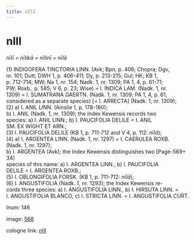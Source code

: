 ```yaml
---
title: nIlI
---
```


# nIlI

<i>nīlī = nīlikā = nīlinī = nīlā</i>  <div n="P" />(1) <bot>INDIGOFERA TINCTORIA LINN.</bot> (Avk; Bpn, p. 406; Chopra; Dgv, <div n="lb" />nr. 101; Dutt; DWH 1, p. 406-411; Dy, p. 213-215; Gul; HK; KB 1, <div n="lb" />p. 712-714; MW; Na 1, nr. 154; Nadk. 1, nr. 1309; PA 1, 4, p. 61-71; <div n="lb" />PW; Roxb., p. 585; V 6, p. 23; Wise) = <bot>I. INDICA LAM.</bot> (Nadk. 1, nr. <div n="lb" />1309) = <bot>I. SUMATRANA GAERTN.</bot> (Nadk. 1, nr. 1309; PA 1, 4, p. 61, <div n="lb" />considered as a separate species) [= <bot>I. ARRECTA</bot>] (Nadk. 1, nr. 1309); <div n="P" />(2) a) <bot>I. ANIL LINN.</bot> (Ainslie 1, p. 178-180); <div n="lb" />b) <bot>I. ANIL</bot> (Nadk. 1, nr. 1309); the Index Kewensis records two <div n="lb" />species: a) <bot>I. ANIL LINN.</bot>; b) <bot>I. PAUCIFOLIA DELILE</bot> = <bot>I. ANIL <div n="lb" />SM. EX WIGHT ET ARN.</bot>; <div n="P" />(3) <bot>I. PAUCIFOLIA DELILE</bot> (KB 1, p. 711-712 and V 4, p. 112: <i>nīlā</i>); <div n="P" />(4) a) <bot>I. ARGENTEA LINN.</bot> (Nadk. 1, nr. 1297) = <bot>I. CAERULEA ROXB.</bot> <div n="lb" />(Nadk. 1, nr. 1297); <div n="lb" />b) <bot>I. ARGENTEA</bot> (Avk); the Index Kewensis distinguishes two [Page-569+ 34] <div n="lb" />species of this name: a) <bot>I. ARGENTEA LINN.</bot>, b) <bot>I. PAUCIFOLIA <div n="lb" />DELILE</bot> = <bot>I. ARGENTEA ROXB.</bot>; <div n="P" />(5) <bot>I. OBLONGIFOLIA FORSK.</bot> (KB 1, p. 711-712: <i>nīlā</i>); <div n="P" />(6) <bot>I. ANGUSTIFOLIA</bot> (Nadk. 1, nr. 1293); the Index Kewensis re- <div n="lb" />cords three species: a) <bot>I. ANGUSTIFOLIA LINN.</bot>, b) <bot>I. HIRSUTA LINN.</bot> = <div n="lb" /><bot>I. ANGUSTIFOLIA BLANCO</bot>, c) <bot>I. STRICTA LINN.</bot> = <bot>I. ANGUSTIFOLIA CURT.</bot>

lnum: 146

image: [568](https://www.sanskrit-lexicon.uni-koeln.de/scans/csl-apidev/servepdf.php?dict=snp&page=568)

cologne link: [nIlI](https://sanskrit-lexicon.uni-koeln.de/scans/csl-apidev/getword.php?dict=snp&key=nIlI)

